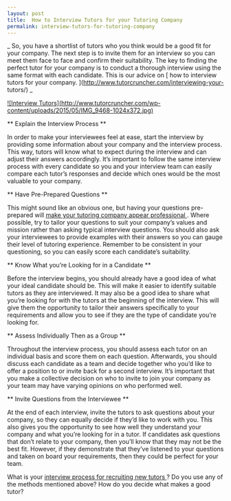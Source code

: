 ```yaml
---
layout: post
title:  How to Interview Tutors for your Tutoring Company
permalink: interview-tutors-for-tutoring-company
---
```

_ So, you have a shortlist of tutors who you think would be a good fit for
your company. The next step is to invite them for an interview so you can meet
them face to face and confirm their suitability. The key to finding the
perfect tutor for your company is to conduct a thorough interview using the
same format with each candidate. This is our advice on [ how to interview
tutors for your company. ](http://www.tutorcruncher.com/interviewing-your-
tutors/) _

[ ![Interview Tutors](http://www.tutorcruncher.com/wp-
content/uploads/2015/05/IMG_9468-1024x372.jpg)
](http://www.tutorcruncher.com/wp-content/uploads/2015/05/IMG_9468.jpg)

** Explain the Interview Process **

In order to make your interviewees feel at ease, start the interview by
providing some information about your company and the interview process. This
way, tutors will know what to expect during the interview and can adjust their
answers accordingly. It’s important to follow the same interview process with
every candidate so you and your interview team can easily compare each tutor’s
responses and decide which ones would be the most valuable to your company.

** Have Pre-Prepared Questions **

This might sound like an obvious one, but having your questions pre-prepared
will [ make your tutoring company appear professional
](http://www.tutorcruncher.com/become-industry-authority/) . Where possible,
try to tailor your questions to suit your company’s values and mission rather
than asking typical interview questions. You should also ask your interviewees
to provide examples with their answers so you can gauge their level of
tutoring experience. Remember to be consistent in your questioning, so you can
easily score each candidate’s suitability.

** Know What you’re Looking for in a Candidate **

Before the interview begins, you should already have a good idea of what your
ideal candidate should be. This will make it easier to identify suitable
tutors as they are interviewed. It may also be a good idea to share what
you’re looking for with the tutors at the beginning of the interview. This
will give them the opportunity to tailor their answers specifically to your
requirements and allow you to see if they are the type of candidate you’re
looking for.

** Assess Individually Then as a Group **

Throughout the interview process, you should assess each tutor on an
individual basis and score them on each question. Afterwards, you should
discuss each candidate as a team and decide together who you’d like to offer a
position to or invite back for a second interview. It’s important that you
make a collective decision on who to invite to join your company as your team
may have varying opinions on who performed well.

** Invite Questions from the Interviewee **

At the end of each interview, invite the tutors to ask questions about your
company, so they can equally decide if they’d like to work with you. This also
gives you the opportunity to see how well they understand your company and
what you’re looking for in a tutor. If candidates ask questions that don’t
relate to your company, then you’ll know that they may not be the best fit.
However, if they demonstrate that they’ve listened to your questions and taken
on board your requirements, then they could be perfect for your team.

What is your [ interview process for recruiting new tutors
](http://www.tutorcruncher.com/how-to-recruit-tutors-for-your-agency/) ? Do
you use any of the methods mentioned above? How do you decide what makes a
good tutor?
